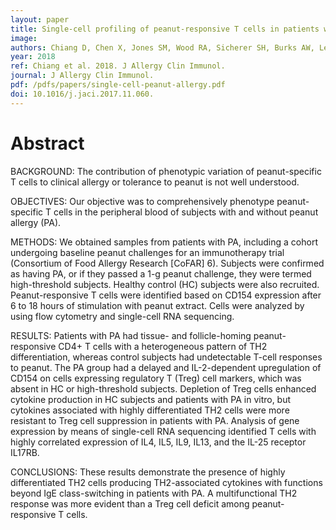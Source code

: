 ```yaml
---
layout: paper
title: Single-cell profiling of peanut-responsive T cells in patients with peanut allergy reveals heterogeneous effector TH2 subsets.
image: 
authors: Chiang D, Chen X, Jones SM, Wood RA, Sicherer SH, Burks AW, Leung DYM, Agashe C, Grishin A, Dawson P, Davidson WF, Newman L, Sebra R, Merad M, Sampson HA, Losic B, Berin MC.
year: 2018
ref: Chiang et al. 2018. J Allergy Clin Immunol.
journal: J Allergy Clin Immunol.
pdf: /pdfs/papers/single-cell-peanut-allergy.pdf
doi: 10.1016/j.jaci.2017.11.060.
---
```


# Abstract

BACKGROUND: The contribution of phenotypic variation of peanut-specific T cells to clinical allergy or tolerance to peanut is not well understood.

OBJECTIVES: Our objective was to comprehensively phenotype peanut-specific T cells in the peripheral blood of subjects with and without peanut allergy (PA).

METHODS: We obtained samples from patients with PA, including a cohort undergoing baseline peanut challenges for an immunotherapy trial (Consortium of Food Allergy Research [CoFAR] 6). Subjects were confirmed as having PA, or if they passed a 1-g peanut challenge, they were termed high-threshold subjects. Healthy control (HC) subjects were also recruited. Peanut-responsive T cells were identified based on CD154 expression after 6 to 18 hours of stimulation with peanut extract. Cells were analyzed by using flow cytometry and single-cell RNA sequencing.

RESULTS: Patients with PA had tissue- and follicle-homing peanut-responsive CD4+ T cells with a heterogeneous pattern of TH2 differentiation, whereas control subjects had undetectable T-cell responses to peanut. The PA group had a delayed and IL-2-dependent upregulation of CD154 on cells expressing regulatory T (Treg) cell markers, which was absent in HC or high-threshold subjects. Depletion of Treg cells enhanced cytokine production in HC subjects and patients with PA in vitro, but cytokines associated with highly differentiated TH2 cells were more resistant to Treg cell suppression in patients with PA. Analysis of gene expression by means of single-cell RNA sequencing identified T cells with highly correlated expression of IL4, IL5, IL9, IL13, and the IL-25 receptor IL17RB.

CONCLUSIONS: These results demonstrate the presence of highly differentiated TH2 cells producing TH2-associated cytokines with functions beyond IgE class-switching in patients with PA. A multifunctional TH2 response was more evident than a Treg cell deficit among peanut-responsive T cells.